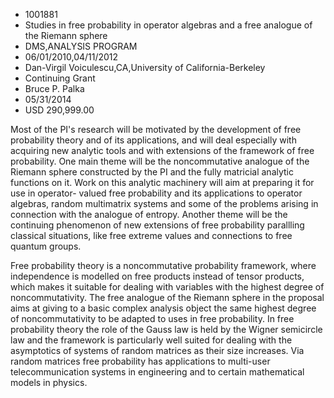 
* 1001881
* Studies in free probability in operator algebras and a free analogue of the Riemann sphere
* DMS,ANALYSIS PROGRAM
* 06/01/2010,04/11/2012
* Dan-Virgil Voiculescu,CA,University of California-Berkeley
* Continuing Grant
* Bruce P. Palka
* 05/31/2014
* USD 290,999.00

Most of the PI's research will be motivated by the development of free
probability theory and of its applications, and will deal especially with
acquiring new analytic tools and with extensions of the framework of free
probability. One main theme will be the noncommutative analogue of the Riemann
sphere constructed by the PI and the fully matricial analytic functions on it.
Work on this analytic machinery will aim at preparing it for use in operator-
valued free probability and its applications to operator algebras, random
multimatrix systems and some of the problems arising in connection with the
analogue of entropy. Another theme will be the continuing phenomenon of new
extensions of free probability parallling classical situations, like free
extreme values and connections to free quantum groups.

Free probability theory is a noncommutative probability framework, where
independence is modelled on free products instead of tensor products, which
makes it suitable for dealing with variables with the highest degree of
noncommutativity. The free analogue of the Riemann sphere in the proposal aims
at giving to a basic complex analysis object the same highest degree of
noncommutativity to be adapted to uses in free probability. In free probability
theory the role of the Gauss law is held by the Wigner semicircle law and the
framework is particularly well suited for dealing with the asymptotics of
systems of random matrices as their size increases. Via random matrices free
probability has applications to multi-user telecommunication systems in
engineering and to certain mathematical models in physics.
